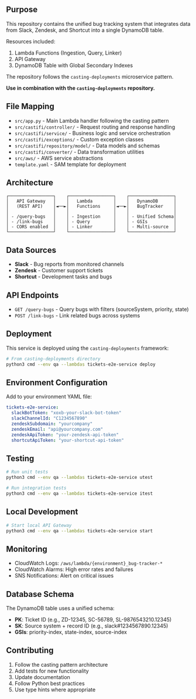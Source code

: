 ## Purpose
This repository contains the unified bug tracking system that integrates data from Slack, Zendesk, and Shortcut into a single DynamoDB table.

Resources included:
1. Lambda Functions (Ingestion, Query, Linker)
2. API Gateway
3. DynamoDB Table with Global Secondary Indexes

The repository follows the `casting-deployments` microservice pattern.

**Use in combination with the `casting-deployments` repository.**

## File Mapping

- `src/app.py` - Main Lambda handler following the casting pattern
- `src/castifi/controller/` - Request routing and response handling
- `src/castifi/service/` - Business logic and service orchestration
- `src/castifi/exceptions/` - Custom exception classes
- `src/castifi/repository/model/` - Data models and schemas
- `src/castifi/converter/` - Data transformation utilities
- `src/aws/` - AWS service abstractions
- `template.yaml` - SAM template for deployment

## Architecture

```
┌─────────────────┐    ┌─────────────────┐    ┌─────────────────┐
│   API Gateway   │    │   Lambda        │    │   DynamoDB      │
│   (REST API)    │◄──►│   Functions     │◄──►│   BugTracker    │
│                 │    │                 │    │                 │
│ - /query-bugs   │    │ - Ingestion     │    │ - Unified Schema│
│ - /link-bugs    │    │ - Query         │    │ - GSIs          │
│ - CORS enabled  │    │ - Linker        │    │ - Multi-source  │
└─────────────────┘    └─────────────────┘    └─────────────────┘
```

## Data Sources

- **Slack** - Bug reports from monitored channels
- **Zendesk** - Customer support tickets
- **Shortcut** - Development tasks and bugs

## API Endpoints

- `GET /query-bugs` - Query bugs with filters (sourceSystem, priority, state)
- `POST /link-bugs` - Link related bugs across systems

## Deployment

This service is deployed using the `casting-deployments` framework:

```bash
# From casting-deployments directory
python3 cmd --env qa --lambdas tickets-e2e-service deploy
```

## Environment Configuration

Add to your environment YAML file:

```yaml
tickets-e2e-service:
  slackBotToken: "xoxb-your-slack-bot-token"
  slackChannelId: "C1234567890"
  zendeskSubdomain: "yourcompany"
  zendeskEmail: "api@yourcompany.com"
  zendeskApiToken: "your-zendesk-api-token"
  shortcutApiToken: "your-shortcut-api-token"
```

## Testing

```bash
# Run unit tests
python3 cmd --env qa --lambdas tickets-e2e-service utest

# Run integration tests
python3 cmd --env qa --lambdas tickets-e2e-service itest
```

## Local Development

```bash
# Start local API Gateway
python3 cmd --env qa --lambdas tickets-e2e-service start
```

## Monitoring

- CloudWatch Logs: `/aws/lambda/{environment}_bug-tracker-*`
- CloudWatch Alarms: High error rates and failures
- SNS Notifications: Alert on critical issues

## Database Schema

The DynamoDB table uses a unified schema:

- **PK**: Ticket ID (e.g., ZD-12345, SC-56789, SL-9876543210.12345)
- **SK**: Source system + record ID (e.g., slack#1234567890.12345)
- **GSIs**: priority-index, state-index, source-index

## Contributing

1. Follow the casting pattern architecture
2. Add tests for new functionality
3. Update documentation
4. Follow Python best practices
5. Use type hints where appropriate
